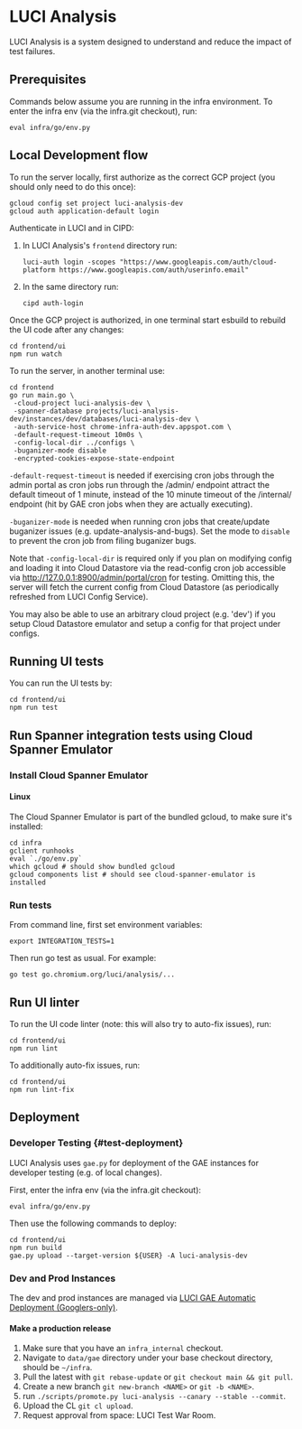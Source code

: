 # LUCI Analysis

LUCI Analysis is a system designed to understand and reduce the impact of test
failures.

## Prerequisites

Commands below assume you are running in the infra environment.
To enter the infra env (via the infra.git checkout), run:
```
eval infra/go/env.py
```

## Local Development flow

To run the server locally, first authorize as the correct GCP project (you should only need to do this once):
```
gcloud config set project luci-analysis-dev
gcloud auth application-default login
```

Authenticate in LUCI and in CIPD:

1. In LUCI Analysis's `frontend` directory run:
   ```
   luci-auth login -scopes "https://www.googleapis.com/auth/cloud-platform https://www.googleapis.com/auth/userinfo.email"
   ```
2. In the same directory run:
   ```
   cipd auth-login
   ```

Once the GCP project is authorized, in one terminal start esbuild to rebuild the UI code after any changes:

```
cd frontend/ui
npm run watch
```

To run the server, in another terminal use:
```
cd frontend
go run main.go \
 -cloud-project luci-analysis-dev \
 -spanner-database projects/luci-analysis-dev/instances/dev/databases/luci-analysis-dev \
 -auth-service-host chrome-infra-auth-dev.appspot.com \
 -default-request-timeout 10m0s \
 -config-local-dir ../configs \
 -buganizer-mode disable
 -encrypted-cookies-expose-state-endpoint
```

`-default-request-timeout` is needed if exercising cron jobs through the admin
portal as cron jobs run through the /admin/ endpoint attract the default
timeout of 1 minute, instead of the 10 minute timeout of the /internal/ endpoint
(hit by GAE cron jobs when they are actually executing).

`-buganizer-mode` is needed when running cron jobs that create/update buganizer
issues (e.g. update-analysis-and-bugs). Set the mode to `disable` to prevent the
cron job from filing buganizer bugs.

Note that `-config-local-dir` is required only if you plan on modifying config
and loading it into Cloud Datastore via the read-config cron job accessible via
http://127.0.0.1:8900/admin/portal/cron for testing. Omitting this, the server
will fetch the current config from Cloud Datastore (as periodically refreshed
from LUCI Config Service).

You may also be able to use an arbitrary cloud project (e.g. 'dev') if you
setup Cloud Datastore emulator and setup a config for that project under
configs.

## Running UI tests

You can run the UI tests by:
```
cd frontend/ui
npm run test
```

## Run Spanner integration tests using Cloud Spanner Emulator

### Install Cloud Spanner Emulator

#### Linux

The Cloud Spanner Emulator is part of the bundled gcloud, to make sure it's installed:

```
cd infra
gclient runhooks
eval `./go/env.py`
which gcloud # should show bundled gcloud
gcloud components list # should see cloud-spanner-emulator is installed
```

### Run tests

From command line, first set environment variables:

```
export INTEGRATION_TESTS=1
```

Then run go test as usual. For example:

```
go test go.chromium.org/luci/analysis/...
```

## Run UI linter

To run the UI code linter (note: this will also try to auto-fix issues), run:

```
cd frontend/ui
npm run lint
```

To additionally auto-fix issues, run:

```
cd frontend/ui
npm run lint-fix
```

## Deployment

### Developer Testing {#test-deployment}

LUCI Analysis uses `gae.py` for deployment of the GAE instances for developer
testing (e.g. of local changes).

First, enter the infra env (via the infra.git checkout):
```
eval infra/go/env.py
```

Then use the following commands to deploy:
```
cd frontend/ui
npm run build
gae.py upload --target-version ${USER} -A luci-analysis-dev
```

### Dev and Prod Instances

The dev and prod instances are managed via
[LUCI GAE Automatic Deployment (Googlers-only)](http://go/luci/how_to_deploy.md).

#### Make a production release

1. Make sure that you have an `infra_internal` checkout.
2. Navigate to `data/gae` directory under your base checkout directory, should be `~/infra`.
3. Pull the latest with `git rebase-update` or `git checkout main && git pull`.
4. Create a new branch `git new-branch <NAME>` or `git -b <NAME>`.
5. run `./scripts/promote.py luci-analysis --canary --stable --commit`.
6. Upload the CL `git cl upload`.
7. Request approval from space: LUCI Test War Room.

